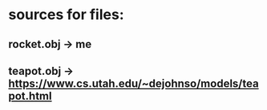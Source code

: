 # sources for files:

## rocket.obj -> me

## teapot.obj -> https://www.cs.utah.edu/~dejohnso/models/teapot.html
